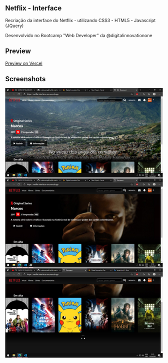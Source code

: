## Netflix - Interface
Recriação da interface do Netflix - utilizando CSS3 - HTML5 - Javascript (JQuery)

Desenvolvido no Bootcamp "Web Developer" da @digitalinnovationone

## Preview
<a href="https://netflix-interface-one.vercel.app/" target="_blank">Preview on Vercel</a>

## Screenshots

<img src="./img/preview1.jpg">
<img src="./img/preview2.jpg">
<img src="./img/preview3.jpg">